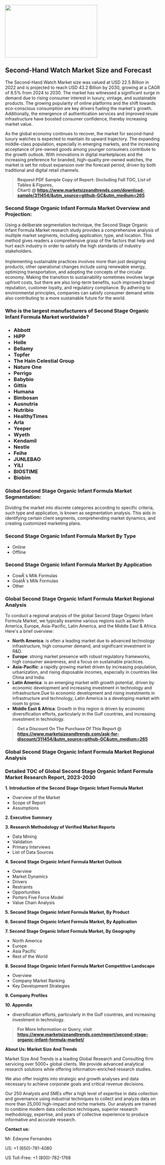<p><img class="alignnone size-medium wp-image-20088" src="https://ffe5etoiles.com/wp-content/uploads/2024/12/MST1-300x171.png" alt="" width="300" height="171" /></p><h2>Second-Hand Watch Market Size and Forecast</h2><p>The Second-Hand Watch Market size was valued at USD 22.5 Billion in 2022 and is projected to reach USD 43.2 Billion by 2030, growing at a CAGR of 8.5% from 2024 to 2030. The market has witnessed a significant surge in demand due to rising consumer interest in luxury, vintage, and sustainable products. The growing popularity of online platforms and the shift towards eco-conscious consumption are key drivers fueling the market's growth. Additionally, the emergence of authentication services and improved resale infrastructure have boosted consumer confidence, thereby increasing market value.</p><p>As the global economy continues to recover, the market for second-hand luxury watches is expected to maintain its upward trajectory. The expanding middle-class population, especially in emerging markets, and the increasing acceptance of pre-owned goods among younger consumers contribute to the growth outlook. With innovations in digital marketplaces and the increasing preference for branded, high-quality pre-owned watches, the market is set for robust expansion over the forecast period, driven by both traditional and digital retail channels.</p></p><blockquote id="" class=""><strong>Request PDF Sample Copy of Report: (Including Full TOC, List of Tables &amp; Figures, Chart)&nbsp;@&nbsp;<strong><a href="https://www.marketsizeandtrends.com/download-sample/311454/&utm_source=github-GC&utm_medium=265" target="_blank">https://www.marketsizeandtrends.com/download-sample/311454/&utm_source=github-GC&utm_medium=265</a></strong></strong></blockquote><h3 id="" class="">Second Stage Organic Infant Formula Market&nbsp;Overview and Projection:</h3><p id="" class="">Using a deliberate segmentation technique, the Second Stage Organic Infant Formula Market research study provides a comprehensive analysis of multiple market segments, including application, type, and location. This method gives readers a comprehensive grasp of the factors that help and hurt each industry in order to satisfy the high standards of industry stakeholders. <br /> <br />Implementing sustainable practices involves more than just designing products; other operational changes include using renewable energy, optimizing transportation, and adopting the concepts of the circular economy. Making the transition to sustainability sometimes involves large upfront costs, but there are also long-term benefits, such improved brand reputation, customer loyalty, and regulatory compliance. By adhering to environmental principles, companies can satisfy consumer demand while also contributing to a more sustainable future for the world.</p><h3 id="" class="">Who is the largest manufacturers of&nbsp;Second Stage Organic Infant Formula Market worldwide?</h3><h3 class=""><p><ul><li>Abbott </li><li> HiPP </li><li> Holle </li><li> Bellamy </li><li> Topfer </li><li> The Hain Celestial Group </li><li> Nature One </li><li> Perrigo </li><li> Babybio </li><li> Gittis </li><li> Humana </li><li> Bimbosan </li><li> Ausnutria </li><li> Nutribio </li><li> HealthyTimes </li><li> Arla </li><li> Yeeper </li><li> Wyeth </li><li> Kendamil </li><li> Nestle </li><li> Feihe </li><li> JUNLEBAO </li><li> YILI </li><li> BIOSTIME </li><li> Biobim</li></ul></p></h3><h3 id="" class="">Global&nbsp;Second Stage Organic Infant Formula Market Segmentation:</h3><p id="" class="">Dividing the market into discrete categories according to specific criteria, such type and application, is known as segmentation analysis. This aids in identifying certain client segments, comprehending market dynamics, and creating customized marketing plans.</p><h3 id="" class="">Second Stage Organic Infant Formula Market&nbsp;By Type</h3><p><p><ul><li>Online</li><li> Offline</p></li></ul></p></p><h3 id="" class="">Second Stage Organic Infant Formula Market&nbsp;By Application</h3><p class=""><p><ul><li>CowÂ´s Milk Formulas</li><li> GoatÂ´s Milk Formulas</li><li> Other</li></ul></p></p><h3 id="" class="">Global Second Stage Organic Infant Formula Market Regional Analysis</h3><p id="" class="">To conduct a regional analysis of the global Second Stage Organic Infant Formula Market, we typically examine various regions such as North America, Europe, Asia-Pacific, Latin America, and the Middle East &amp; Africa. Here's a brief overview:</p><ul><li><strong>North America</strong>: is often a leading market due to advanced technology infrastructure, high consumer demand, and significant investment in R&amp;D.</li><li><strong>Europe</strong>: strong market presence with robust regulatory frameworks, high consumer awareness, and a focus on sustainable practices.</li><li><strong>Asia-Pacific</strong>: a rapidly growing market driven by increasing population, urbanization, and rising disposable incomes, especially in countries like China and India.</li><li><strong>Latin America</strong>: is an emerging market with growth potential, driven by economic development and increasing investment in technology and infrastructure.Due to economic development and rising investments in infrastructure and technology, Latin America is a developing market with room to grow.</li><li><strong>Middle East &amp; Africa</strong>: Growth in this region is driven by economic diversification efforts, particularly in the Gulf countries, and increasing investment in technology.</li></ul><blockquote id="" class=""><strong>Get a Discount On The Purchase Of This Report @ <strong><a href="https://www.marketsizeandtrends.com/ask-for-discount/311454/&utm_source=github-GC&utm_medium=265" target="_blank">https://www.marketsizeandtrends.com/ask-for-discount/311454/&utm_source=github-GC&utm_medium=265</a></strong></strong></blockquote><h3 id="" class="">Global Second Stage Organic Infant Formula Market Regional Analysis</h3><h3 id="" class="">Detailed TOC of Global Second Stage Organic Infant Formula Market Research Report, 2023-2030</h3><p id="" class=""><strong>1. Introduction of the Second Stage Organic Infant Formula Market</strong></p><ul><li>Overview of the Market</li><li>Scope of Report</li><li>Assumptions</li></ul><p id="" class=""><strong>2. Executive Summary</strong></p><p id="" class=""><strong>3. Research Methodology of Verified Market Reports</strong></p><ul><li>Data Mining</li><li>Validation</li><li>Primary Interviews</li><li>List of Data Sources</li></ul><p id="" class=""><strong>4. Second Stage Organic Infant Formula Market Outlook</strong></p><ul><li>Overview</li><li>Market Dynamics</li><li>Drivers</li><li>Restraints</li><li>Opportunities</li><li>Porters Five Force Model</li><li>Value Chain Analysis</li></ul><p id="" class=""><strong>5. Second Stage Organic Infant Formula Market, By Product</strong></p><p id="" class=""><strong>6. Second Stage Organic Infant Formula Market, By Application</strong></p><p id="" class=""><strong>7. Second Stage Organic Infant Formula Market, By Geography</strong></p><ul><li>North America</li><li>Europe</li><li>Asia Pacific</li><li>Rest of the World</li></ul><p id="" class=""><strong>8. Second Stage Organic Infant Formula Market Competitive Landscape</strong></p><ul><li>Overview</li><li>Company Market Ranking</li><li>Key Development Strategies</li></ul><p id="" class=""><strong>9. Company Profiles</strong></p><p id="" class=""><strong>10. Appendix</strong></p><ul><li>diversification efforts, particularly in the Gulf countries, and increasing investment in technology.</li></ul><blockquote id="" class=""><strong>For More Information or Query, visit <strong><strong><a href="https://www.marketsizeandtrends.com/report/second-stage-organic-infant-formula-market/" target="_blank">https://www.marketsizeandtrends.com/report/second-stage-organic-infant-formula-market/</a></strong></strong></strong></blockquote><p id="" class=""><strong>About Us: Market Size And Trends</strong></p><p id="" class="">Market Size And Trends is a leading Global Research and Consulting firm servicing over 5000+ global clients. We provide advanced analytical research solutions while offering information-enriched research studies.</p><p id="" class="">We also offer insights into strategic and growth analyses and data necessary to achieve corporate goals and critical revenue decisions.</p><p id="" class="">Our 250 Analysts and SMEs offer a high level of expertise in data collection and governance using industrial techniques to collect and analyze data on more than 25,000 high-impact and niche markets. Our analysts are trained to combine modern data collection techniques, superior research methodology, expertise, and years of collective experience to produce informative and accurate research.</p><p id="" class=""><strong>Contact us:</strong></p><p id="" class="">Mr. Edwyne Fernandes</p><p id="" class="">US: +1 (650)-781-4080</p><p id="" class="">US Toll-Free: +1 (800)-782-1768</p>
